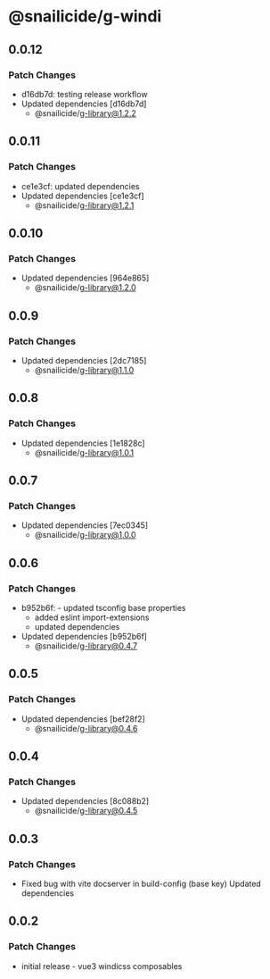 # @snailicide/g-windi

## 0.0.12

### Patch Changes

- d16db7d: testing release workflow
- Updated dependencies [d16db7d]
  - @snailicide/g-library@1.2.2

## 0.0.11

### Patch Changes

- ce1e3cf: updated dependencies
- Updated dependencies [ce1e3cf]
  - @snailicide/g-library@1.2.1

## 0.0.10

### Patch Changes

- Updated dependencies [964e865]
  - @snailicide/g-library@1.2.0

## 0.0.9

### Patch Changes

- Updated dependencies [2dc7185]
  - @snailicide/g-library@1.1.0

## 0.0.8

### Patch Changes

- Updated dependencies [1e1828c]
  - @snailicide/g-library@1.0.1

## 0.0.7

### Patch Changes

- Updated dependencies [7ec0345]
  - @snailicide/g-library@1.0.0

## 0.0.6

### Patch Changes

- b952b6f: - updated tsconfig base properties
  - added eslint import-extensions
  - updated dependencies
- Updated dependencies [b952b6f]
  - @snailicide/g-library@0.4.7

## 0.0.5

### Patch Changes

- Updated dependencies [bef28f2]
  - @snailicide/g-library@0.4.6

## 0.0.4

### Patch Changes

- Updated dependencies [8c088b2]
  - @snailicide/g-library@0.4.5

## 0.0.3

### Patch Changes

- Fixed bug with vite docserver in build-config (base key) Updated dependencies

## 0.0.2

### Patch Changes

- initial release - vue3 windicss composables
